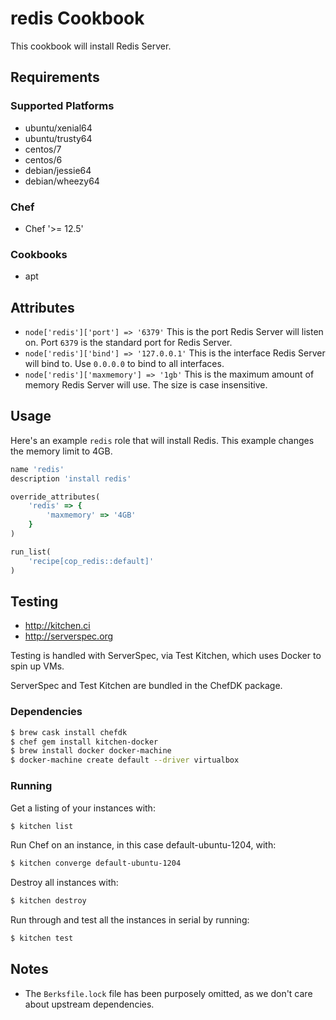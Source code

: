 # redis Cookbook
This cookbook will install Redis Server.

## Requirements
### Supported Platforms
* ubuntu/xenial64
* ubuntu/trusty64
* centos/7
* centos/6
* debian/jessie64
* debian/wheezy64

### Chef
- Chef '>= 12.5'

### Cookbooks
- apt

## Attributes
* `node['redis']['port'] => '6379'` This is the port Redis Server will listen on.
Port `6379` is the standard port for Redis Server.
* `node['redis']['bind'] => '127.0.0.1'` This is the interface Redis Server will
bind to. Use `0.0.0.0` to bind to all interfaces.
* `node['redis']['maxmemory'] => '1gb'` This is the maximum amount of memory Redis
Server will use. The size is case insensitive.

## Usage
Here's an example `redis` role that will install Redis. This example changes the
memory limit to 4GB.

```ruby
name 'redis'
description 'install redis'

override_attributes(
    'redis' => {
        'maxmemory' => '4GB'
    }
)

run_list(
    'recipe[cop_redis::default]'
)
```

## Testing
* http://kitchen.ci
* http://serverspec.org

Testing is handled with ServerSpec, via Test Kitchen, which uses Docker to spin up VMs.

ServerSpec and Test Kitchen are bundled in the ChefDK package.

### Dependencies
```bash
$ brew cask install chefdk
$ chef gem install kitchen-docker
$ brew install docker docker-machine
$ docker-machine create default --driver virtualbox
```

### Running
Get a listing of your instances with:

```bash
$ kitchen list
```

Run Chef on an instance, in this case default-ubuntu-1204, with:

```bash
$ kitchen converge default-ubuntu-1204
```

Destroy all instances with:

```bash
$ kitchen destroy
```

Run through and test all the instances in serial by running:

```bash
$ kitchen test
```

## Notes
* The `Berksfile.lock` file has been purposely omitted, as we don't care about upstream dependencies.
